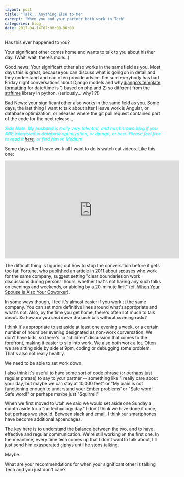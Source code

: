 ```yaml
---
layout: post
title: "Talk.. Anything Else to Me"
excerpt: "When you and your partner both work in Tech"
categories: blog
date: 2017-04-14T07:00:00-06:00
---
```


Has this ever happened to you?

Your significant other comes home and wants to talk to you about his/her day.  (Wait, wait, there’s more…)

Good news: Your significant other also works in the same field as you.  Most days this is great, because you can discuss what is going on in detail and they understand and can often provide advice.  I'm sure everybody has had Friday night conversations about Django models and why <a href="https://docs.djangoproject.com/en/1.11/ref/templates/builtins/#date">django's template formatting</a> for date/time is 1) based on php and 2) so different from the <a href="http://strftime.org/">strftime</a> library in python. (seriously... why?!?!)

Bad News: your significant other also works in the same field as you.  Some days, the last thing I want to talk about after I leave work is Angular, or database optimization, or releases where the git pull request contained part of the code for the next release…

<font color="cyan"><i>Side Note: My husband is really very talented, and has his own blog if you ARE interested in database optimization, or django, or beer.  Please feel free to read it <a href="http://lucasroesler.com/post/">here</a>, or find him on Medium.</i></font>

Some days after I leave work all I want to do is watch cat videos.  Like this one:

<iframe width="560" height="315" src="https://www.youtube.com/embed/I3Rm_W9nci4" frameborder="0" allowfullscreen></iframe>


The difficult thing is figuring out how to stop the conversation before it gets too far.  Fortune, who published an article in 2011 about spouses who work for the same company, suggest setting "clear boundaries on work discussions during personal hours, whether that's not having any such talks on evenings and weekends, or abiding by a 20-minute limit" (cf. <a href="http://fortune.com/2011/06/09/when-your-spouse-is-also-your-coworker/"><u>When Your Spouse is Also Your Coworker</u></a>).

In some ways though, I feel it's almost easier if you work at the same company.  You can set more definitive lines around what's appropriate and what's not.  Also, by the time you get home, there's often not much to talk about.  So how do you shut down the tech talk without seeming rude?

I think it's appropriate to set aside at least one evening a week, or a certain number of hours per evening designated as non-work conversation.  We don't have kids, so there's no "children" discussion that comes to the forefront, making it easier to slip into work.  We also both work a lot.  Often we are sitting side by side at 9pm, coding or debugging some problem.  That's also not really healthy.

We need to be able to set work down.

I also think it's useful to have some sort of code phrase (or perhaps just regular phrase) to say to your partner -- something like "I really care about your day, but maybe we can stay at 10,000 feet" or "My brain is not functioning enough to understand your Ember problems" or "Safe word!  Safe word!"  or perhaps maybe just "Squirrel!"

When we first moved to Utah we said we would set aside one Sunday a month aside for a "no technology day."  I don't think we have done it once, but perhaps we should.  Between slack and email, I think our smartphones have become additional appendages.

The key here is to understand the balance between the two, and to have effective and regular communication.  We're still working on the first one.  In the meantime, every time tech comes up that I don't want to talk about, I'll just send him exasperated giphys until he stops talking.

Maybe.

What are your recommendations for when your significant other is talking Tech and you just don't care?